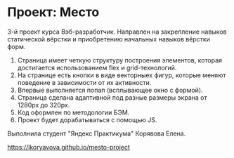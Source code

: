 # Проект: Место

3-й проект курса Вэб-разработчик.
Направлен на закрепление навыков статической вёрстки и приобретению начальных навыков вёрстки форм.

1. Страница имеет четкую структуру построения элементов, которая достигается использованием flex и grid-технологий.
2. На странице есть кнопки в виде векторныех фигур, которые меняют поведение в зависимости от их активности.
3. Впервые выполняется попап (всплывающее окно с формой).
4. Страница сделана адаптивной под разные размеры экрана от 1280px до 320px. 
5. Код оформлен по методологии БЭМ.
6. Проект будет дорабатываться с помощью JS.

Выполнила студент "Яндекс Практикума" Корявова Елена.

https://lkoryavova.github.io/mesto-project